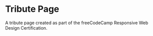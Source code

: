 # Tribute Page
A tribute page created as part of the freeCodeCamp Responsive Web Design Certification.
